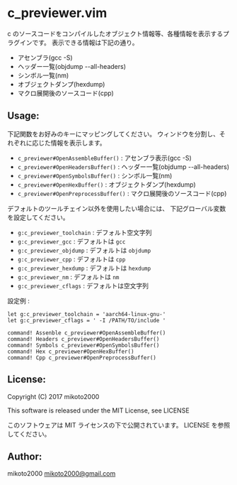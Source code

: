 c_previewer.vim
===============

c のソースコードをコンパイルしたオブジェクト情報等、各種情報を表示するプラグインです。
表示できる情報は下記の通り。

- アセンブラ(gcc -S)
- ヘッダー一覧(objdump --all-headers)
- シンボル一覧(nm)
- オブジェクトダンプ(hexdump)
- マクロ展開後のソースコード(cpp)


Usage:
------

下記関数をお好みのキーにマッピングしてください。
ウィンドウを分割し、それぞれに応じた情報を表示します。

- ``c_previewer#OpenAssembleBuffer()`` : アセンブラ表示(gcc -S)
- ``c_previewer#OpenHeadersBuffer()`` : ヘッダー一覧(objdump --all-headers)
- ``c_previewer#OpenSymbolsBuffer()`` : シンボル一覧(nm)
- ``c_previewer#OpenHexBuffer()`` : オブジェクトダンプ(hexdump)
- ``c_previewer#OpenPreprocessBuffer()`` : マクロ展開後のソースコード(cpp)

デフォルトのツールチェイン以外を使用したい場合には、
下記グローバル変数を設定してください。

- ``g:c_previewer_toolchain`` : デフォルト空文字列
- ``g:c_previewer_gcc`` : デフォルトは `gcc`
- ``g:c_previewer_objdump`` : デフォルトは `objdump`
- ``g:c_previewer_cpp`` : デフォルトは `cpp`
- ``g:c_previewer_hexdump`` : デフォルトは `hexdump`
- ``g:c_previewer_nm`` : デフォルトは `nm`
- ``g:c_previewer_cflags`` : デフォルトは空文字列


設定例 :

```vim
let g:c_previewer_toolchain = 'aarch64-linux-gnu-'
let g:c_previewer_cflags = ' -I /PATH/TO/include '

command! Assenble c_previewer#OpenAssembleBuffer()
command! Headers c_previewer#OpenHeadersBuffer()
command! Symbols c_previewer#OpenSymbolsBuffer()
command! Hex c_previewer#OpenHexBuffer()
command! Cpp c_previewer#OpenPreprocessBuffer()
```


License:
--------

Copyright (C) 2017 mikoto2000

This software is released under the MIT License, see LICENSE

このソフトウェアは MIT ライセンスの下で公開されています。 LICENSE を参照してください。


Author:
-------

mikoto2000 <mikoto2000@gmail.com>
